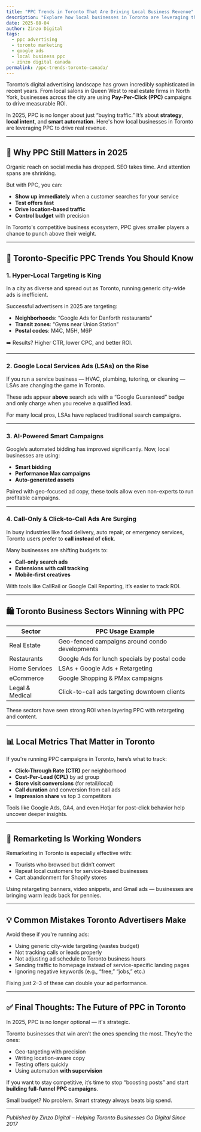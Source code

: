 ```yaml
---
title: "PPC Trends in Toronto That Are Driving Local Business Revenue"
description: "Explore how local businesses in Toronto are leveraging the latest PPC trends in 2025 to drive foot traffic, increase calls, and boost online conversions."
date: 2025-08-04
author: Zinzo Digital
tags:
  - ppc advertising
  - toronto marketing
  - google ads
  - local business ppc
  - zinzo digital canada
permalink: /ppc-trends-toronto-canada/
---
```


Toronto’s digital advertising landscape has grown incredibly sophisticated in recent years. From local salons in Queen West to real estate firms in North York, businesses across the city are using **Pay-Per-Click (PPC)** campaigns to drive measurable ROI.

In 2025, PPC is no longer about just “buying traffic.” It’s about **strategy**, **local intent**, and **smart automation**. Here's how local businesses in Toronto are leveraging PPC to drive real revenue.

---

## 🚀 Why PPC Still Matters in 2025

Organic reach on social media has dropped. SEO takes time. And attention spans are shrinking.

But with PPC, you can:
- **Show up immediately** when a customer searches for your service
- **Test offers fast**
- **Drive location-based traffic**
- **Control budget** with precision

In Toronto's competitive business ecosystem, PPC gives smaller players a chance to punch above their weight.

---

## 📍 Toronto-Specific PPC Trends You Should Know

### 1. Hyper-Local Targeting is King
In a city as diverse and spread out as Toronto, running generic city-wide ads is inefficient.

Successful advertisers in 2025 are targeting:
- **Neighborhoods**: “Google Ads for Danforth restaurants”
- **Transit zones**: “Gyms near Union Station”
- **Postal codes**: M4C, M5H, M6P

➡️ Results? Higher CTR, lower CPC, and better ROI.

---

### 2. Google Local Services Ads (LSAs) on the Rise

If you run a service business — HVAC, plumbing, tutoring, or cleaning — LSAs are changing the game in Toronto.

These ads appear **above** search ads with a “Google Guaranteed” badge and only charge when you receive a qualified lead.

For many local pros, LSAs have replaced traditional search campaigns.

---

### 3. AI-Powered Smart Campaigns

Google’s automated bidding has improved significantly. Now, local businesses are using:
- **Smart bidding**
- **Performance Max campaigns**
- **Auto-generated assets**

Paired with geo-focused ad copy, these tools allow even non-experts to run profitable campaigns.

---

### 4. Call-Only & Click-to-Call Ads Are Surging

In busy industries like food delivery, auto repair, or emergency services, Toronto users prefer to **call instead of click**.

Many businesses are shifting budgets to:
- **Call-only search ads**
- **Extensions with call tracking**
- **Mobile-first creatives**

With tools like CallRail or Google Call Reporting, it’s easier to track ROI.

---

## 🛍️ Toronto Business Sectors Winning with PPC

| Sector            | PPC Usage Example |
|-------------------|--------------------|
| Real Estate        | Geo-fenced campaigns around condo developments |
| Restaurants        | Google Ads for lunch specials by postal code |
| Home Services      | LSAs + Google Ads + Retargeting |
| eCommerce          | Google Shopping & PMax campaigns |
| Legal & Medical    | Click-to-call ads targeting downtown clients |

These sectors have seen strong ROI when layering PPC with retargeting and content.

---

## 📊 Local Metrics That Matter in Toronto

If you're running PPC campaigns in Toronto, here’s what to track:

- **Click-Through Rate (CTR)** per neighborhood
- **Cost-Per-Lead (CPL)** by ad group
- **Store visit conversions** (for retail/local)
- **Call duration** and conversion from call ads
- **Impression share** vs top 3 competitors

Tools like Google Ads, GA4, and even Hotjar for post-click behavior help uncover deeper insights.

---

## 🔄 Remarketing Is Working Wonders

Remarketing in Toronto is especially effective with:
- Tourists who browsed but didn’t convert
- Repeat local customers for service-based businesses
- Cart abandonment for Shopify stores

Using retargeting banners, video snippets, and Gmail ads — businesses are bringing warm leads back for pennies.

---

## 💡 Common Mistakes Toronto Advertisers Make

Avoid these if you're running ads:

- Using generic city-wide targeting (wastes budget)
- Not tracking calls or leads properly
- Not adjusting ad schedule to Toronto business hours
- Sending traffic to homepage instead of service-specific landing pages
- Ignoring negative keywords (e.g., “free,” “jobs,” etc.)

Fixing just 2–3 of these can double your ad performance.

---

## ✅ Final Thoughts: The Future of PPC in Toronto

In 2025, PPC is no longer optional — it's strategic.

Toronto businesses that win aren’t the ones spending the most. They’re the ones:
- Geo-targeting with precision
- Writing location-aware copy
- Testing offers quickly
- Using automation **with supervision**

If you want to stay competitive, it’s time to stop “boosting posts” and start **building full-funnel PPC campaigns**.

Small budget? No problem. Smart strategy always beats big spend.

---

*Published by Zinzo Digital – Helping Toronto Businesses Go Digital Since 2017*